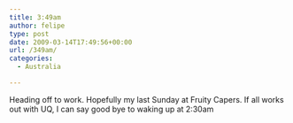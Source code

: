 ```yaml
---
title: 3:49am
author: felipe
type: post
date: 2009-03-14T17:49:56+00:00
url: /349am/
categories:
  - Australia

---
```

Heading off to work. Hopefully my last Sunday at Fruity Capers. If all works out with UQ, I can say good bye to waking up at 2:30am